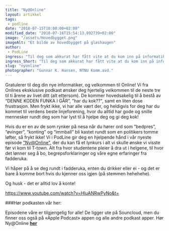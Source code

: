 ```yaml
---
title: "Ny@Online"
layout: artikkel 
tags: 
 - podline
date: "2018-07-15T10:00:00+02:00"
modified_date: "2018-07-16T15:54:13.892739+02:00"
image: "/assets/Hovedbygget.png"
imageAlt: "Et bilde av hovedbygget på gløshaugen"
author:
 - PodLine
ingress: "Til deg som akkurat har fått vite at du kom inn på informatikk!"
ingress_Short: "Til deg som akkurat har fått vite at du kom inn på informatikk!"
slug: "nyonline"
photographer: "Gunnar K. Hansen, NTNU Komm.avd."
---
```

Gratulerer til deg din nye informatiker, og velkommen til Online! Vi fra Onlines eksklusive podkast ønsker deg hjertelig velkommen til de neste tre til ti årene av livet ditt (alt ettersom). De kommer hovedsakelig til å bestå av “DENNE KODEN FUNKA I GÅR”, "har du kok??", samt en liten dose frustrasjon. Men frykt ikke, vi har alle vært der, og heldigvis for deg har du kommet til verdens beste linjeforening, hvor du alltid har gode og snille mennesker rundt deg som har lyst til å hjelpe deg og gi deg kok!


Hvis du er en av de som rynker på nesa når du hører ord som “bedpres”, “øvinger”, “konting” og “immball” bli kastet rundt som en politikers tomme løfter, så frykt ikke! Vi i PodLine gir deg en hjelpende hånd i vår nyeste episode [ "Ny@Online"](https://soundcloud.com/podline/fadder-spesial), der du kan få et lynkurs i alt vi skulle ønske vi visste før vi kom til T-town. Alt fra hvor studentene pleier å dra ut i helgene,  til hvor det lønner seg å bo, begrepsforklaringer og våre egne erfaringer fra fadderuka.


Vi håper på å se deg rundt i fadderuka, enten du drikker eller ei - og det er bare å komme bort hvis du kjenner oss igjen (på stemmen hehehehe).


Og husk - det er alltid lov å konte!


[https://www.youtube.com/watch?v=HluANRwPyNo&t= ](https://www.youtube.com/watch?v=HluANRwPyNo&t=)



###Hør podkasten vår her:


Episodene våre er tilgjengelig for alle! De ligger ute på Souncloud, men du finner oss også på «Apple Podcast» appen og alle andre podkast apper. 
Hør Ny@Online  [**her**](https://soundcloud.com/podline/fadder-spesial)